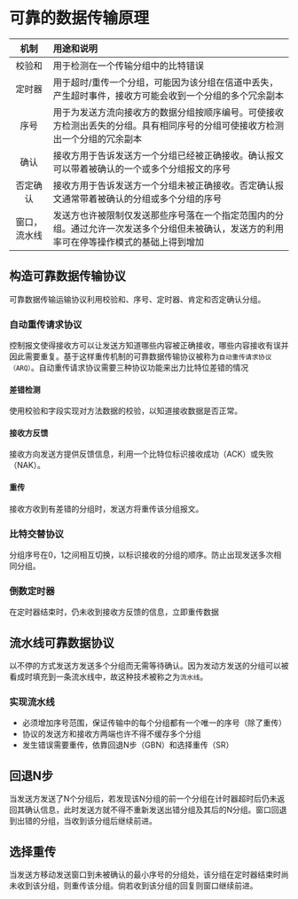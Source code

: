 # 可靠的数据传输原理

机制|用途和说明
:-:|:-
校验和|用于检测在一个传输分组中的比特错误
定时器|用于超时/重传一个分组，可能因为该分组在信道中丢失，产生超时事件，接收方可能会收到一个分组的多个冗余副本
序号|用于为发送方流向接收方的数据分组按顺序编号。可使接收方检测出丢失的分组。具有相同序号的分组可使接收方检测出一个分组的冗余副本
确认|接收方用于告诉发送方一个分组已经被正确接收。确认报文可以带着被确认的一个或多个分组报文的序号
否定确认|接收方用于告诉发送方一个分组未被正确接收。否定确认报文通常带着被确认的分组或多个分组的序号
窗口，流水线|发送方也许被限制仅发送那些序号落在一个指定范围内的分组。通过允许一次发送多个分组但未被确认，发送方的利用率可在停等操作模式的基础上得到增加

## 构造可靠数据传输协议

可靠数据传输运输协议利用校验和、序号、定时器、肯定和否定确认分组。

### 自动重传请求协议

控制报文使得接收方可以让发送方知道哪些内容被正确接收，哪些内容接收有误并因此需要重复。基于这样重传机制的可靠数据传输协议被称为`自动重传请求协议（ARQ）`。自动重传请求协议需要三种协议功能来出力比特位差错的情况

#### 差错检测

使用校验和字段实现对方法数据的校验，以知道接收数据是否正常。

#### 接收方反馈

接收方向发送方提供反馈信息，利用一个比特位标识接收成功（ACK）或失败（NAK）。

#### 重传

接收方收到有差错的分组时，发送方将重传该分组报文。

### 比特交替协议

分组序号在0，1之间相互切换，以标识接收的分组的顺序。防止出现发送多次相同分组。

### 倒数定时器

在定时器结束时，仍未收到接收方反馈的信息，立即重传数据

## 流水线可靠数据协议

以不停的方式发送方发送多个分组而无需等待确认。因为发动方发送的分组可以被看成时填充到一条流水线中，故这种技术被称之为`流水线`。

### 实现流水线

- 必须增加序号范围，保证传输中的每个分组都有一个唯一的序号（除了重传）
- 协议的发送方和接收方两端也许不得不缓存多个分组
- 发生错误需要重传，依靠回退N步（GBN）和选择重传（SR）

## 回退N步

当发送方发送了N个分组后，若发现该N分组的前一个分组在计时器超时后仍未返回其确认信息，此时发送方就不得不重新发送出错分组及其后的N分组。窗口回退到出错的分组，当收到该分组后继续前进。

## 选择重传

当发送方移动发送窗口到未被确认的最小序号的分组处，该分组在定时器结束时尚未收到该分组，则重传该分组。倘若收到该分组的回复则窗口继续前进。
